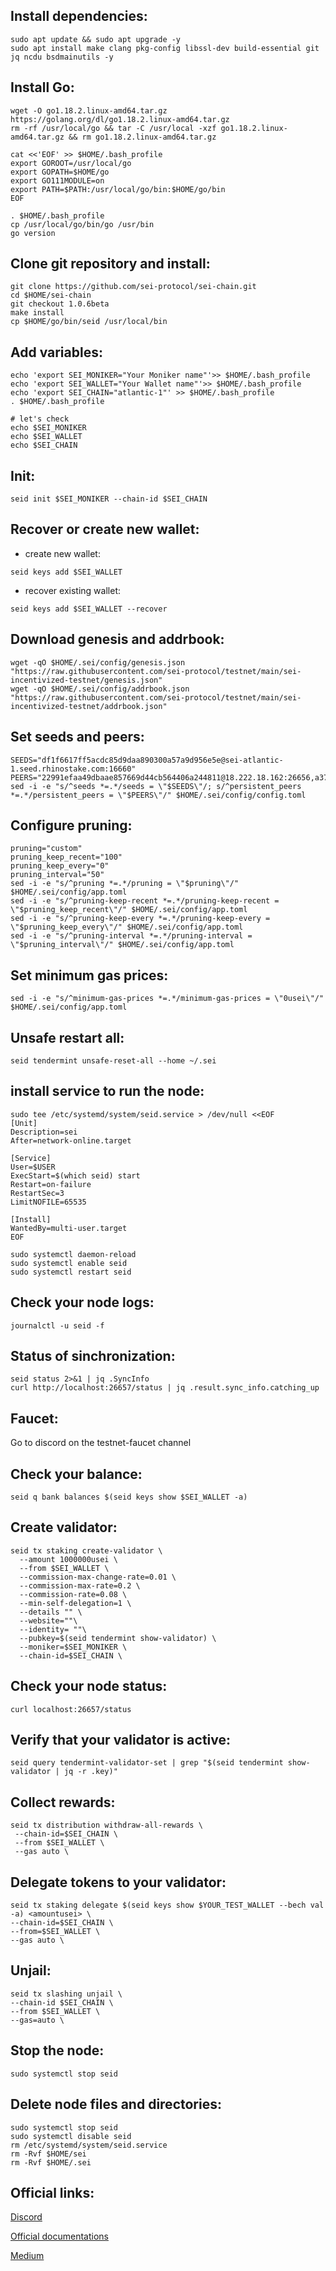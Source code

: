 ## Install dependencies:
```cd $HOME
sudo apt update && sudo apt upgrade -y
sudo apt install make clang pkg-config libssl-dev build-essential git jq ncdu bsdmainutils -y
```
## Install Go:
```
wget -O go1.18.2.linux-amd64.tar.gz https://golang.org/dl/go1.18.2.linux-amd64.tar.gz
rm -rf /usr/local/go && tar -C /usr/local -xzf go1.18.2.linux-amd64.tar.gz && rm go1.18.2.linux-amd64.tar.gz

cat <<'EOF' >> $HOME/.bash_profile
export GOROOT=/usr/local/go
export GOPATH=$HOME/go
export GO111MODULE=on
export PATH=$PATH:/usr/local/go/bin:$HOME/go/bin
EOF

. $HOME/.bash_profile
cp /usr/local/go/bin/go /usr/bin
go version
```
## Clone git repository and install:
```
git clone https://github.com/sei-protocol/sei-chain.git
cd $HOME/sei-chain
git checkout 1.0.6beta
make install
cp $HOME/go/bin/seid /usr/local/bin
```
## Add variables:
```
echo 'export SEI_MONIKER="Your Moniker name"'>> $HOME/.bash_profile
echo 'export SEI_WALLET="Your Wallet name"'>> $HOME/.bash_profile
echo 'export SEI_CHAIN="atlantic-1"' >> $HOME/.bash_profile
. $HOME/.bash_profile

# let's check
echo $SEI_MONIKER
echo $SEI_WALLET
echo $SEI_CHAIN
```
## Init:
```
seid init $SEI_MONIKER --chain-id $SEI_CHAIN
```
## Recover or create new wallet:
* create new wallet:
```
seid keys add $SEI_WALLET
```
* recover existing wallet:
```
seid keys add $SEI_WALLET --recover
```
## Download genesis and addrbook:
```
wget -qO $HOME/.sei/config/genesis.json "https://raw.githubusercontent.com/sei-protocol/testnet/main/sei-incentivized-testnet/genesis.json"
wget -qO $HOME/.sei/config/addrbook.json "https://raw.githubusercontent.com/sei-protocol/testnet/main/sei-incentivized-testnet/addrbook.json"
```
## Set seeds and peers:
```
SEEDS="df1f6617ff5acdc85d9daa890300a57a9d956e5e@sei-atlantic-1.seed.rhinostake.com:16660"
PEERS="22991efaa49dbaae857669d44cb564406a244811@18.222.18.162:26656,a37d65086e78865929ccb7388146fb93664223f7@18.144.13.149:26656,873a358b46b07c0c7c0280397a5ad27954a10633@141.95.175.196:26656,e66f9a9cab4428bfa3a7f32abbedbc684e734a48@185.193.17.129:12656,16225e262a0d38fe73073ab199f583e4a607e471@135.181.59.162:19656,2efd524f097b3fef2d26d0031fda21a72a51a765@38.242.213.174:12656,3b5ae3a1691d4ed24e67d7fe1499bc081c3ad8b0@65.108.131.189:20956,ad6d30dc6805df4f48b49d9013bbb921a5713fa6@20.211.82.153:26656,4e53c634e89f7b7ecff98e0d64a684269403dd78@38.242.235.141:26656,da5f6fcd1cd2ba8c7de8a06fb3ab56ab6a8157cf@38.242.235.142:26656,89e7d8c9eefc1c9a9b3e1faff31c67e0674f9c08@165.227.11.230:26656,94b6fa7ae5554c22e81a81e4a0928c48e41801d8@88.99.3.158:10956,b95aa07e60928fbc5ba7da9b6fe8c51798bd40be@51.250.6.195:26656,94b72206c0b0007494e20e2f9b958cd57e970d48@209.145.50.102:26656,94cf3893ded18bc6e3991d5add88449cd3f6c297@65.108.230.75:26656,82de728de0d663c03a820e570b94adac19c09adf@5.9.80.215:26656,5e1f8ccfa64dfd1c17e3fdac0dbf50f5fcc1acc3@209.126.7.113:26656,6a5113e8412f68bbeab733bb1297a0a38f884f7c@162.55.80.116:26656,7c95b2eec599369bebb8281b960589dc2857548a@164.215.102.44:26656,4bf8aa7b80f4db8a6f2abf5d757c9cab5d3f4d85@188.40.98.169:26656,9e38cf7ccb898632482a09b26ecba3f7e1a9e300@51.75.135.46:26656,641eea8d26c4b3b479b95a2cb4bd04712f3eda29@135.181.249.71:12656,8625abf6079da0e3326b0ad74c9c0e263af39654@137.184.44.146:12656,11c84300b4417af7e6c081f413003176b33b3877@51.75.135.47:26656,8a349512cf1ce179a126cb8762aea955ca1a261f@195.201.243.40:26651,6c27c768936ff8eebde94fe898b54df71f936e48@47.156.153.124:56656,7f037abdf485d02b95e50e9ba481166ddd6d6cae@185.144.99.65:26656,90916e0b118f2c00e90a40a0180b275261b547f2@65.108.72.121:26656,02be57dc6d6491bf272b823afb81f24d61243e1e@141.94.139.233:26656,ed3ec09ab24b8fcf0a36bc80de4b97f1e379d346@38.242.206.198:26656,7caa7add8d8a279e2da67a72700ab2d4540fbc08@34.97.43.89:12656,cce4c3526409ec516107db695233f9b047d52bf6@128.199.59.125:36376,3f6e68bd476a7cd3f491105da50306f8ebb74643@65.21.143.79:21156"
sed -i -e "s/^seeds *=.*/seeds = \"$SEEDS\"/; s/^persistent_peers *=.*/persistent_peers = \"$PEERS\"/" $HOME/.sei/config/config.toml
```
## Configure pruning:
```
pruning="custom"
pruning_keep_recent="100"
pruning_keep_every="0"
pruning_interval="50"
sed -i -e "s/^pruning *=.*/pruning = \"$pruning\"/" $HOME/.sei/config/app.toml
sed -i -e "s/^pruning-keep-recent *=.*/pruning-keep-recent = \"$pruning_keep_recent\"/" $HOME/.sei/config/app.toml
sed -i -e "s/^pruning-keep-every *=.*/pruning-keep-every = \"$pruning_keep_every\"/" $HOME/.sei/config/app.toml
sed -i -e "s/^pruning-interval *=.*/pruning-interval = \"$pruning_interval\"/" $HOME/.sei/config/app.toml
```
## Set minimum gas prices:
```
sed -i -e "s/^minimum-gas-prices *=.*/minimum-gas-prices = \"0usei\"/" $HOME/.sei/config/app.toml
```
## Unsafe restart all:
```
seid tendermint unsafe-reset-all --home ~/.sei
```
## install service to run the node:
```
sudo tee /etc/systemd/system/seid.service > /dev/null <<EOF
[Unit]
Description=sei
After=network-online.target

[Service]
User=$USER
ExecStart=$(which seid) start
Restart=on-failure
RestartSec=3
LimitNOFILE=65535

[Install]
WantedBy=multi-user.target
EOF

sudo systemctl daemon-reload
sudo systemctl enable seid
sudo systemctl restart seid
```
## Check your node logs:
```
journalctl -u seid -f
```
## Status of sinchronization:
```
seid status 2>&1 | jq .SyncInfo
curl http://localhost:26657/status | jq .result.sync_info.catching_up
```
## Faucet: 
Go to discord on the testnet-faucet channel

## Сheck your balance:
```
seid q bank balances $(seid keys show $SEI_WALLET -a)
```
## Create validator:
```
seid tx staking create-validator \
  --amount 1000000usei \
  --from $SEI_WALLET \
  --commission-max-change-rate=0.01 \
  --commission-max-rate=0.2 \
  --commission-rate=0.08 \
  --min-self-delegation=1 \
  --details "" \
  --website=""\
  --identity= ""\
  --pubkey=$(seid tendermint show-validator) \
  --moniker=$SEI_MONIKER \
  --chain-id=$SEI_CHAIN \
```
## Check your node status:
```
curl localhost:26657/status
```
## Verify that your validator is active:
```
seid query tendermint-validator-set | grep "$(seid tendermint show-validator | jq -r .key)"
```
## Collect rewards:
```
seid tx distribution withdraw-all-rewards \
 --chain-id=$SEI_CHAIN \
 --from $SEI_WALLET \
 --gas auto \
```
## Delegate tokens to your validator:
```
seid tx staking delegate $(seid keys show $YOUR_TEST_WALLET --bech val -a) <amountusei> \
--chain-id=$SEI_CHAIN \
--from=$SEI_WALLET \
--gas auto \
```
## Unjail:
```
seid tx slashing unjail \
--chain-id $SEI_CHAIN \ 
--from $SEI_WALLET \ 
--gas=auto \ 
```

## Stop the node:
```
sudo systemctl stop seid
```
## Delete node files and directories:
```
sudo systemctl stop seid
sudo systemctl disable seid
rm /etc/systemd/system/seid.service
rm -Rvf $HOME/sei
rm -Rvf $HOME/.sei
```
## Official links:

[Discord](https://discord.gg/YpYQ77Db)

[Official documentations](https://docs.seinetwork.io/nodes-and-validators/joining-testnets)

[Medium](https://medium.com/@seinetwork)
